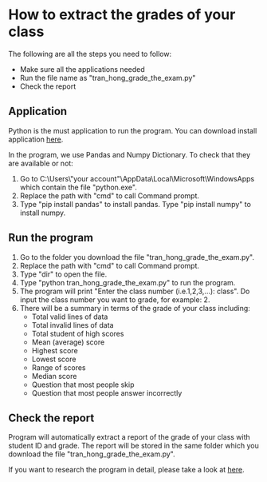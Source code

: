 # How to extract the grades of your class

The following are all the steps you need to follow:

* Make sure all the applications needed
* Run the file name as "tran_hong_grade_the_exam.py"
* Check the report
  

## Application

Python is the must application to run the program. You can download install application [here](https://www.python.org/downloads/).

In the program, we use Pandas and Numpy Dictionary. To check that they are available or not:
1. Go to C:\Users\\"your account"\AppData\Local\Microsoft\WindowsApps which contain the file "python.exe".
2. Replace the path with "cmd" to call Command prompt.
3. Type "pip install pandas" to install pandas. Type "pip install numpy" to install numpy.


## Run the program

1. Go to the folder you download the file "tran_hong_grade_the_exam.py".
2. Replace the path with "cmd" to call Command prompt.
3. Type "dir" to open the file.
4. Type "python tran_hong_grade_the_exam.py" to run the program.
5. The program will print "Enter the class number (i.e.1,2,3,...): class". Do input the class number you want to grade, for example: 2.
6. There will be a summary in terms of the grade of your class including:
    * Total valid lines of data
    * Total invalid lines of data 
    * Total student of high scores
    * Mean (average) score
    * Highest score
    - Lowest score
    - Range of scores
    - Median score
    - Question that most people skip
    - Question that most people answer incorrectly

## Check the report

Program will automatically extract a report of the grade of your class with student ID and grade. The report will be stored in the same folder which you download the file "tran_hong_grade_the_exam.py".


If you want to research the program in detail, please take a look at [here](https://github.com/RosyTran10/D301_assignment2/blob/main/tran_hong_grade_the_exam.ipynb).